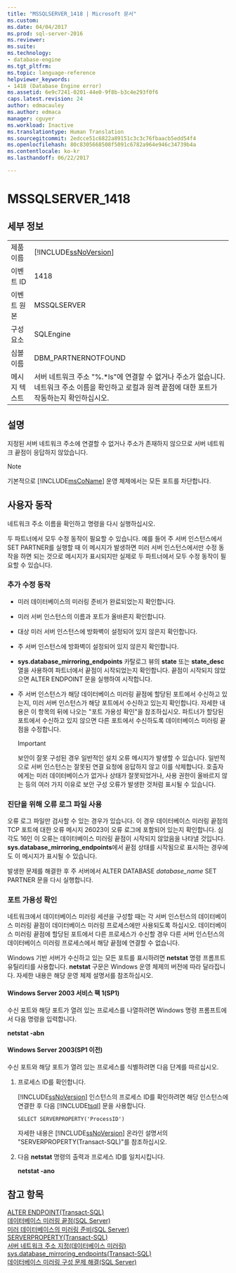 ```yaml
---
title: "MSSQLSERVER_1418 | Microsoft 문서"
ms.custom: 
ms.date: 04/04/2017
ms.prod: sql-server-2016
ms.reviewer: 
ms.suite: 
ms.technology:
- database-engine
ms.tgt_pltfrm: 
ms.topic: language-reference
helpviewer_keywords:
- 1418 (Database Engine error)
ms.assetid: 6e9c7241-0201-44e0-9f8b-b3c4e293f0f6
caps.latest.revision: 24
author: edmacauley
ms.author: edmaca
manager: cguyer
ms.workload: Inactive
ms.translationtype: Human Translation
ms.sourcegitcommit: 2edcce51c6822a89151c3c3c76fbaacb5edd54f4
ms.openlocfilehash: 80c8305668508f5091c6782a964e946c34739b4a
ms.contentlocale: ko-kr
ms.lasthandoff: 06/22/2017

---
```

# <a name="mssqlserver1418"></a>MSSQLSERVER_1418
  
## <a name="details"></a>세부 정보  
  
|||  
|-|-|  
|제품 이름|[!INCLUDE[ssNoVersion](../../includes/ssnoversion-md.md)]|  
|이벤트 ID|1418|  
|이벤트 원본|MSSQLSERVER|  
|구성 요소|SQLEngine|  
|심볼 이름|DBM_PARTNERNOTFOUND|  
|메시지 텍스트|서버 네트워크 주소 "%.*ls"에 연결할 수 없거나 주소가 없습니다. 네트워크 주소 이름을 확인하고 로컬과 원격 끝점에 대한 포트가 작동하는지 확인하십시오.|  
  
## <a name="explanation"></a>설명  
지정된 서버 네트워크 주소에 연결할 수 없거나 주소가 존재하지 않으므로 서버 네트워크 끝점이 응답하지 않았습니다.  
  
> [!NOTE]  
> 기본적으로 [!INCLUDE[msCoName](../../includes/msconame-md.md)] 운영 체제에서는 모든 포트를 차단합니다.  
  
## <a name="user-action"></a>사용자 동작  
네트워크 주소 이름을 확인하고 명령을 다시 실행하십시오.  
  
두 파트너에서 모두 수정 동작이 필요할 수 있습니다. 예를 들어 주 서버 인스턴스에서 SET PARTNER를 실행할 때 이 메시지가 발생하면 미러 서버 인스턴스에서만 수정 동작을 하면 되는 것으로 메시지가 표시되지만 실제로 두 파트너에서 모두 수정 동작이 필요할 수 있습니다.  
  
### <a name="additional-corrective-actions"></a>추가 수정 동작  
  
-   미러 데이터베이스의 미러링 준비가 완료되었는지 확인합니다.  
  
-   미러 서버 인스턴스의 이름과 포트가 올바른지 확인합니다.  
  
-   대상 미러 서버 인스턴스에 방화벽이 설정되어 있지 않은지 확인합니다.  
  
-   주 서버 인스턴스에 방화벽이 설정되어 있지 않은지 확인합니다.  
  
-   **sys.database_mirroring_endpoints** 카탈로그 뷰의 **state** 또는 **state_desc** 열을 사용하여 파트너에서 끝점이 시작되었는지 확인합니다. 끝점이 시작되지 않았으면 ALTER ENDPOINT 문을 실행하여 시작합니다.  
  
-   주 서버 인스턴스가 해당 데이터베이스 미러링 끝점에 할당된 포트에서 수신하고 있는지, 미러 서버 인스턴스가 해당 포트에서 수신하고 있는지 확인합니다. 자세한 내용은 이 항목의 뒤에 나오는 "포트 가용성 확인"을 참조하십시오. 파트너가 할당된 포트에서 수신하고 있지 않으면 다른 포트에서 수신하도록 데이터베이스 미러링 끝점을 수정합니다.  
  
    > [!IMPORTANT]  
    > 보안이 잘못 구성된 경우 일반적인 설치 오류 메시지가 발생할 수 있습니다. 일반적으로 서버 인스턴스는 잘못된 연결 요청에 응답하지 않고 이를 삭제합니다. 호출자에게는 미러 데이터베이스가 없거나 상태가 잘못되었거나, 사용 권한이 올바르지 않는 등의 여러 가지 이유로 보안 구성 오류가 발생한 것처럼 표시될 수 있습니다.  
  
### <a name="using-the-error-log-file-for-diagnosis"></a>진단을 위해 오류 로그 파일 사용  
오류 로그 파일만 검사할 수 있는 경우가 있습니다. 이 경우 데이터베이스 미러링 끝점의 TCP 포트에 대한 오류 메시지 26023이 오류 로그에 포함되어 있는지 확인합니다. 심각도 16인 이 오류는 데이터베이스 미러링 끝점이 시작되지 않았음을 나타낼 것입니다. **sys.database_mirroring_endpoints**에서 끝점 상태를 시작됨으로 표시하는 경우에도 이 메시지가 표시될 수 있습니다.  
  
발생한 문제를 해결한 후 주 서버에서 ALTER DATABASE *database_name* SET PARTNER 문을 다시 실행합니다.  
  
### <a name="verifying-port-availability"></a>포트 가용성 확인  
네트워크에서 데이터베이스 미러링 세션을 구성할 때는 각 서버 인스턴스의 데이터베이스 미러링 끝점이 데이터베이스 미러링 프로세스에만 사용되도록 하십시오. 데이터베이스 미러링 끝점에 할당된 포트에서 다른 프로세스가 수신할 경우 다른 서버 인스턴스의 데이터베이스 미러링 프로세스에서 해당 끝점에 연결할 수 없습니다.  
  
Windows 기반 서버가 수신하고 있는 모든 포트를 표시하려면 **netstat** 명령 프롬프트 유틸리티를 사용합니다. **netstat** 구문은 Windows 운영 체제의 버전에 따라 달라집니다. 자세한 내용은 해당 운영 체제 설명서를 참조하십시오.  
  
#### <a name="windows-server-2003-service-pack-1-sp1"></a>Windows Server 2003 서비스 팩 1(SP1)  
수신 포트와 해당 포트가 열려 있는 프로세스를 나열하려면 Windows 명령 프롬프트에서 다음 명령을 입력합니다.  
  
**netstat -abn**  
  
#### <a name="windows-server-2003-pre-sp1"></a>Windows Server 2003(SP1 이전)  
수신 포트와 해당 포트가 열려 있는 프로세스를 식별하려면 다음 단계를 따르십시오.  
  
1.  프로세스 ID를 확인합니다.  
  
    [!INCLUDE[ssNoVersion](../../includes/ssnoversion-md.md)] 인스턴스의 프로세스 ID를 확인하려면 해당 인스턴스에 연결한 후 다음 [!INCLUDE[tsql](../../includes/tsql-md.md)] 문을 사용합니다.  
  
    ```  
    SELECT SERVERPROPERTY('ProcessID')   
    ```  
  
    자세한 내용은 [!INCLUDE[ssNoVersion](../../includes/ssnoversion-md.md)] 온라인 설명서의 "SERVERPROPERTY(Transact-SQL)"를 참조하십시오.  
  
2.  다음 **netstat** 명령의 출력과 프로세스 ID를 일치시킵니다.  
  
    **netstat -ano**  
  
## <a name="see-also"></a>참고 항목  
[ALTER ENDPOINT&#40;Transact-SQL&#41;](~/t-sql/statements/alter-endpoint-transact-sql.md)  
[데이터베이스 미러링 끝점&#40;SQL Server&#41;](~/database-engine/database-mirroring/the-database-mirroring-endpoint-sql-server.md)  
[미러 데이터베이스의 미러링 준비&#40;SQL Server&#41;](~/database-engine/database-mirroring/prepare-a-mirror-database-for-mirroring-sql-server.md)  
[SERVERPROPERTY&#40;Transact-SQL&#41;](~/t-sql/functions/serverproperty-transact-sql.md)  
[서버 네트워크 주소 지정&#40;데이터베이스 미러링&#41;](~/database-engine/database-mirroring/specify-a-server-network-address-database-mirroring.md)  
[sys.database_mirroring_endpoints&#40;Transact-SQL&#41;](~/relational-databases/system-catalog-views/sys-database-mirroring-endpoints-transact-sql.md)  
[데이터베이스 미러링 구성 문제 해결&#40;SQL Server&#41;](~/database-engine/database-mirroring/troubleshoot-database-mirroring-configuration-sql-server.md)  
  

